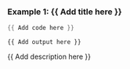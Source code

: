 ### Example 1: {{ Add title here }}
```powershell
{{ Add code here }}
```

```output
{{ Add output here }}
```

{{ Add description here }}